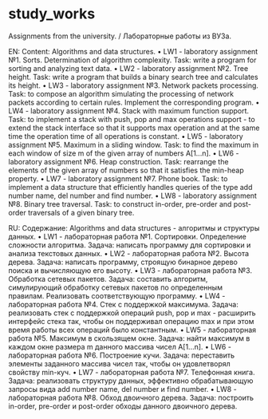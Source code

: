 # study_works
Assignments from the university. / Лабораторные работы из ВУЗа.

EN: Content:
Algorithms and data structures.
• LW1 - laboratory assignment №1. Sorts. Determination of algorithm complexity. 
Task: write a program for sorting and analyzing text data.
• LW2 - laboratory assignment №2. Tree height.
Task: write a program that builds a binary search tree and calculates its height.
• LW3 - laboratory assignment №3. Network packets processing.
Task: to compose an algorithm simulating the processing of network packets according to certain rules. Implement the corresponding program.
• LW4 - laboratory assignment №4. Stack with maximum function support.
Task: to implement a stack with push, pop and max operations support - to extend the stack interface so that it supports max operation and at the same time the operation time of all operations is constant.
• LW5 - laboratory assignment №5. Maximum in a sliding window.
Task: to find the maximum in each window of size m of the given array of numbers A[1...n].
• LW6 - laboratory assignment №6. Heap construction.
Task: rearrange the elements of the given array of numbers so that it satisfies the min-heap property.
• LW7 - laboratory assignment №7. Phone book.
Task: to implement a data structure that efficiently handles queries of the type add number name, del number and find number.
• LW8 - laboratory assignment №8. Binary tree traversal.
Task: to construct in-order, pre-order and post-order traversals of a given binary tree.

RU: Содержание:
Algorithms and data structures - алгоритмы и структуры данных.
• LW1 - лабораторная работа №1. Сортировки. Определение сложности алгоритма. 
Задача: написать программу для сортировки и анализа текстовых данных.
• LW2 - лабораторная работа №2. Высота дерева.
Задача: написать программу, строящую бинарное дерево поиска и вычисляющую его высоту.
• LW3 - лабораторная работа №3. Обработка сетевых пакетов.
Задача: составить алгоритм, симулирующий обработку сетевых пакетов по определенным правилам. Реализовать соответствующую программу.
• LW4 - лабораторная работа №4. Стек с поддержкой максимума.
Задача: реализовать стек с поддержкой операций push, pop и max - расширить интерфейс стека так, чтобы он поддерживал операцию max и при этом время работы всех операций было константным.
• LW5 - лабораторная работа №5. Максимум в скользящем окне.
Задача: найти максимум в каждом окне размера m данного массива чисел A[1...n].
• LW6 - лабораторная работа №6. Построение кучи.
Задача: переставить элементы заданного массива чисел так, чтобы он удовлетворял свойству min-куч.
• LW7 - лабораторная работа №7. Телефонная книга.
Задача: реализовать структуру данных, эффективно обрабатывающую запросы вида add number name, del number и find number.
• LW8 - лабораторная работа №8. Обход двоичного дерева.
Задача: построить in-order, pre-order и post-order обходы данного двоичного дерева.
